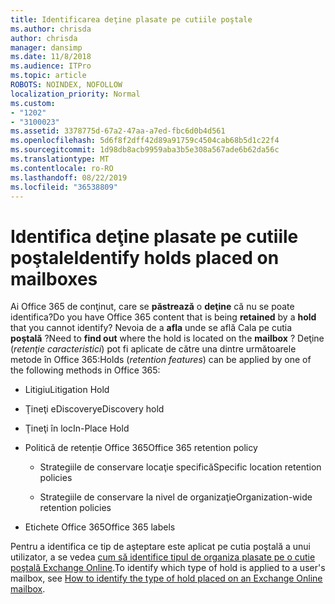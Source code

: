 ```yaml
---
title: Identificarea deţine plasate pe cutiile poştale
ms.author: chrisda
author: chrisda
manager: dansimp
ms.date: 11/8/2018
ms.audience: ITPro
ms.topic: article
ROBOTS: NOINDEX, NOFOLLOW
localization_priority: Normal
ms.custom:
- "1202"
- "3100023"
ms.assetid: 3378775d-67a2-47aa-a7ed-fbc6d0b4d561
ms.openlocfilehash: 5d6f8f2dff42d89a91759c4504cab68b5d1c22f4
ms.sourcegitcommit: 1d98db8acb9959aba3b5e308a567ade6b62da56c
ms.translationtype: MT
ms.contentlocale: ro-RO
ms.lasthandoff: 08/22/2019
ms.locfileid: "36538809"
---
```

# <a name="identify-holds-placed-on-mailboxes"></a><span data-ttu-id="077f8-102">Identifica deţine plasate pe cutiile poştale</span><span class="sxs-lookup"><span data-stu-id="077f8-102">Identify holds placed on mailboxes</span></span>

<span data-ttu-id="077f8-103">Ai Office 365 de conţinut, care se **păstrează** o **deţine** că nu se poate identifica?</span><span class="sxs-lookup"><span data-stu-id="077f8-103">Do you have Office 365 content that is being **retained** by a **hold** that you cannot identify?</span></span> <span data-ttu-id="077f8-104">Nevoia de a **afla** unde se află Cala pe cutia **poştală** ?</span><span class="sxs-lookup"><span data-stu-id="077f8-104">Need to **find out** where the hold is located on the **mailbox** ?</span></span> <span data-ttu-id="077f8-105">Deţine (*retenţie caracteristici*) pot fi aplicate de către una dintre următoarele metode în Office 365:</span><span class="sxs-lookup"><span data-stu-id="077f8-105">Holds (*retention features*) can be applied by one of the following methods in Office 365:</span></span>
  
- <span data-ttu-id="077f8-106">Litigiu</span><span class="sxs-lookup"><span data-stu-id="077f8-106">Litigation Hold</span></span>

- <span data-ttu-id="077f8-107">Ţineţi eDiscovery</span><span class="sxs-lookup"><span data-stu-id="077f8-107">eDiscovery hold</span></span>

- <span data-ttu-id="077f8-108">Ţineţi în loc</span><span class="sxs-lookup"><span data-stu-id="077f8-108">In-Place Hold</span></span>

- <span data-ttu-id="077f8-109">Politică de retenție Office 365</span><span class="sxs-lookup"><span data-stu-id="077f8-109">Office 365 retention policy</span></span> 

  - <span data-ttu-id="077f8-110">Strategiile de conservare locaţie specifică</span><span class="sxs-lookup"><span data-stu-id="077f8-110">Specific location retention policies</span></span>

  - <span data-ttu-id="077f8-111">Strategiile de conservare la nivel de organizaţie</span><span class="sxs-lookup"><span data-stu-id="077f8-111">Organization-wide retention policies</span></span>

- <span data-ttu-id="077f8-112">Etichete Office 365</span><span class="sxs-lookup"><span data-stu-id="077f8-112">Office 365 labels</span></span>

<span data-ttu-id="077f8-113">Pentru a identifica ce tip de aşteptare este aplicat pe cutia poştală a unui utilizator, a se vedea [cum să identifice tipul de organiza plasate pe o cutie poştală Exchange Online](https://docs.microsoft.com/office365/securitycompliance/identify-a-hold-on-an-exchange-online-mailbox).</span><span class="sxs-lookup"><span data-stu-id="077f8-113">To identify which type of hold is applied to a user's mailbox, see [How to identify the type of hold placed on an Exchange Online mailbox](https://docs.microsoft.com/office365/securitycompliance/identify-a-hold-on-an-exchange-online-mailbox).</span></span>
